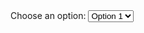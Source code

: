 <!DOCTYPE html>
<html lang="en">
<head>
  <meta charset="UTF-8">
  <title>HTML Dropdown Example</title>
</head>
<body>
  <label for="myDropdown">Choose an option:</label>
  <select id="myDropdown" name="options">
    <option value="option1">Option 1</option>
    <option value="option2">Option 2</option>
    <option value="option3">Option 3</option>
  </select>
</body>
</html>
